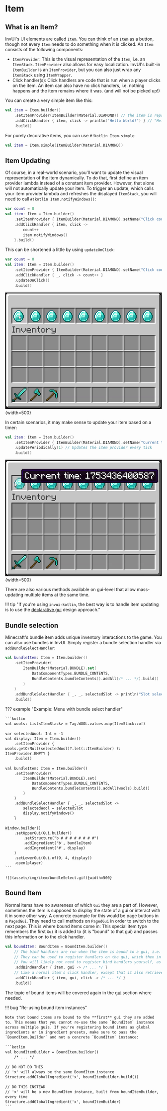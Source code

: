 # Item

## What is an Item?

InvUI's UI elements are called `Item`. You can think of an `Item` as a button, though not every `Item` needs to do something when it is clicked.
An `Item` consists of the following components:

* `ItemProvider`: This is the visual representation of the `Item`, i.e. an `ItemStack`. `ItemProvider` also allows for easy localization. InvUI's built-in `ItemBuilder` is an `ItemProvider`, but you can also just wrap any `ItemStack` using `ItemWrapper`.
* Click handler(s): Click handlers are code that is run when a player clicks on the item. An item can also have no click handlers, i.e. nothing happens and the item remains where it was. (and will not be picked up!)

You can create a very simple item like this:

```kotlin
val item = Item.builder()
    .setItemProvider(ItemBuilder(Material.DIAMOND)) // the item is represented by a diamond
    .addClickHandler { item, click -> println("Hello World!") } // "Hello World" is printed to the console on click
    .build()
```

For purely decorative items, you can use `#!kotlin Item.simple`:

```kotlin
val item = Item.simple(ItemBuilder(Material.DIAMOND))
```

## Item Updating

Of course, in a real-world scenario, you'll want to update the visual representation of the item dynamically. To do that, first define an item provider lambda instead of a constant item provider. However, that alone will not automatically update your item. To trigger an update, which calls your item provider lambda and refreshes the displayed `ItemStack`, you will need to call `#!kotlin Item.notifyWindows()`:

```kotlin
var count = 0
val item: Item = Item.builder()
    .setItemProvider { ItemBuilder(Material.DIAMOND).setName("Click count: $count") }
    .addClickHandler { item, click ->
        count++
        item.notifyWindows()
    }.build()
```

This can be shortened a little by using `updateOnClick`:

```kotlin
var count = 0
val item: Item = Item.builder()
    .setItemProvider { ItemBuilder(Material.DIAMOND).setName("Click count: $count") }
    .addClickHandler { _, click -> count++ }
    .updateOnClick()
    .build()
```

![](assets/img/item/updateOnClick.gif){width=500}

In certain scenarios, it may make sense to update your item based on a timer:

```kotlin
val item: Item = Item.builder()
    .setItemProvider { ItemBuilder(Material.DIAMOND).setName("Current time: ${System.currentTimeMillis()}") }
    .updatePeriodically(1) // Updates the item provider every tick
    .build()
```

![](assets/img/item/updatePeriodically.gif){width=500}

There are also various methods available on gui-level that allow mass-updating multiple items at the same time. 

!!! tip "If you're using `invui-kotlin`, the best way is to handle item updating is to use the [declarative gui](declarative-menu-design.md) design approach."

## Bundle selection

Minecraft's bundle item adds unique inventory interactions to the game. You can also use bundles in InvUI. Simply register a bundle selection handler via `addBundleSelectHandler`:

```kotlin
val bundleItem: Item = Item.builder()
    .setItemProvider(
        ItemBuilder(Material.BUNDLE).set(
            DataComponentTypes.BUNDLE_CONTENTS,
            BundleContents.bundleContents().addAll(/* ... */).build()
        )
    )
    .addBundleSelectHandler { _, _, selectedSlot -> println("Slot selected: $selectedSlot") }
    .build()
```

??? example "Example: Menu with bundle select handler"

    ```kotlin
    val wools: List<ItemStack> = Tag.WOOL.values.map(ItemStack::of)
    
    var selectedWool: Int = -1
    val display: Item = Item.builder()
        .setItemProvider { wools.getOrNull(selectedWool)?.let(::ItemBuilder) ?: ItemProvider.EMPTY }
        .build()
    
    val bundleItem: Item = Item.builder()
        .setItemProvider(
            ItemBuilder(Material.BUNDLE).set(
                DataComponentTypes.BUNDLE_CONTENTS,
                BundleContents.bundleContents().addAll(wools).build()
            )
        )
        .addBundleSelectHandler { _, _, selectedSlot ->
            selectedWool = selectedSlot
            display.notifyWindows()
        }
    
    Window.builder()
        .setUpperGui(Gui.builder()
            .setStructure("b # # # # # # # #")
            .addIngredient('b', bundleItem)
            .addIngredient('#', display)
        )
        .setLowerGui(Gui.of(9, 4, display))
        .open(player)
    ```
    
    ![](assets/img/item/bundleSelect.gif){width=500}

## Bound Item

Normal items have no awareness of which `Gui` they are a part of. However, sometimes the item is supposed to display the state of a gui or interact with it in some other way. A concrete example for this would be page buttons in a `PagedGui`. They need to call methods on `PagedGui` in order to switch to the next page.
This is where bound items come in: This special item type remembers the first `Gui` it is added to (it is "bound" to that gui) and passes this information on to the click handler.

```kotlin
val boundItem: BoundItem = BoundItem.builder()
    // The bind handlers are run when the item is bound to a gui, i.e. when it is added to a gui.
    // They can be used to register handlers on the gui, which then in turn refresh the item on certain actions (like page a change)
    // You will likely not need to register bind handlers yourself, as pre-made bound items exist for all gui types that do this for you already
    .addBindHandler { item, gui -> /* ... */ }
    // Like a normal item's click handler, except that it also retrieves the gui instance
    .addClickHandler { item, gui, click -> /* ... */ }
    .build()    
```

The topic of bound items will be covered again in the [gui](gui.md) section where needed. 

!!! bug "Re-using bound item instances"

    Note that bound items are bound to the **first** gui they are added to. This means that you cannot re-use the same `BoundItem` instance across multiple guis. If you're registering bound items as global ingredients or in ingredient presets, make sure to pass the `BoundItem.Builder` and not a concrete `BoundItem` instance:

    ```kotlin
    val boundItemBuilder = BoundItem.builder()
        /* ... */
    
    // DO NOT DO THIS
    // 'x' will always be the same BoundItem instance
    Structure.addGlobalIngredient('x', boundItemBuilder.build())
    
    // DO THIS INSTEAD
    // 'x' will be a new BoundItem instance, built from boundItemBuilder, every time
    Structure.addGlobalIngredient('x', boundItemBuilder)
    ```